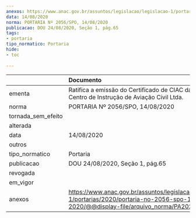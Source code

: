 ```yaml
---
anexos: https://www.anac.gov.br/assuntos/legislacao/legislacao-1/portarias/2020/portaria-no-2056-spo-14-08-2020/@@display-file/arquivo_norma/PA2020-2056.pdf
data: 14/08/2020
norma: PORTARIA Nº 2056/SPO, 14/08/2020
publicacao: DOU 24/08/2020, Seção 1, pág.65
tags:
- portaria
tipo_normatico: Portaria
hide: 
- toc 
 
---
```


|                    | Documento                                                                                                                                            |
|:-------------------|:-----------------------------------------------------------------------------------------------------------------------------------------------------|
| ementa             | Ratifica a emissão do Certificado de CIAC da IVAER - Centro de Instrução de Aviação Civil Ltda.                                                      |
| norma              | PORTARIA Nº 2056/SPO, 14/08/2020                                                                                                                     |
| tornada_sem_efeito |                                                                                                                                                      |
| alterada           |                                                                                                                                                      |
| data               | 14/08/2020                                                                                                                                           |
| outros             |                                                                                                                                                      |
| tipo_normatico     | Portaria                                                                                                                                             |
| publicacao         | DOU 24/08/2020, Seção 1, pág.65                                                                                                                      |
| revogada           |                                                                                                                                                      |
| em_vigor           |                                                                                                                                                      |
| anexos             | https://www.anac.gov.br/assuntos/legislacao/legislacao-1/portarias/2020/portaria-no-2056-spo-14-08-2020/@@display-file/arquivo_norma/PA2020-2056.pdf |